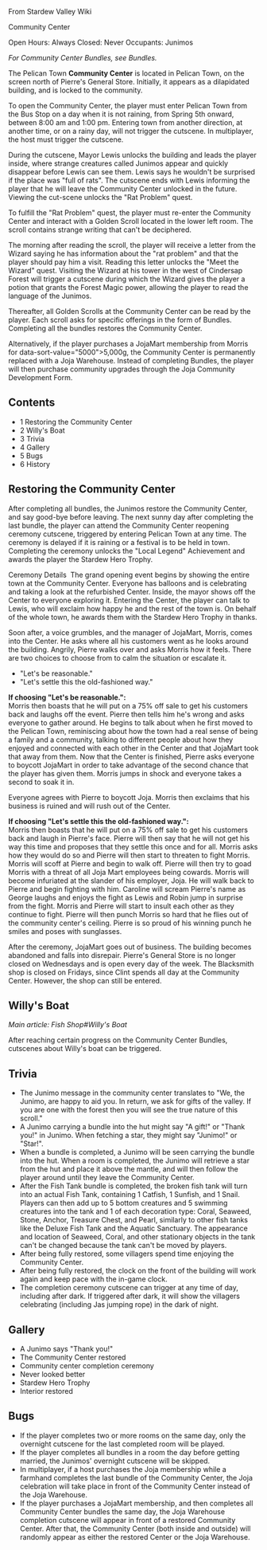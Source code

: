 From Stardew Valley Wiki

Community Center

Open Hours: Always Closed: Never Occupants: Junimos

*For Community Center Bundles, see Bundles.*

The Pelican Town **Community Center** is located in Pelican Town, on the screen north of Pierre's General Store. Initially, it appears as a dilapidated building, and is locked to the community.

To open the Community Center, the player must enter Pelican Town from the Bus Stop on a day when it is not raining, from Spring 5th onward, between 8:00 am and 1:00 pm. Entering town from another direction, at another time, or on a rainy day, will not trigger the cutscene. In multiplayer, the host must trigger the cutscene.

During the cutscene, Mayor Lewis unlocks the building and leads the player inside, where strange creatures called Junimos appear and quickly disappear before Lewis can see them. Lewis says he wouldn't be surprised if the place was "full of rats". The cutscene ends with Lewis informing the player that he will leave the Community Center unlocked in the future. Viewing the cut-scene unlocks the "Rat Problem" quest.

To fulfill the "Rat Problem" quest, the player must re-enter the Community Center and interact with a Golden Scroll located in the lower left room. The scroll contains strange writing that can't be deciphered.

The morning after reading the scroll, the player will receive a letter from the Wizard saying he has information about the "rat problem" and that the player should pay him a visit. Reading this letter unlocks the "Meet the Wizard" quest. Visiting the Wizard at his tower in the west of Cindersap Forest will trigger a cutscene during which the Wizard gives the player a potion that grants the Forest Magic power, allowing the player to read the language of the Junimos.

Thereafter, all Golden Scrolls at the Community Center can be read by the player. Each scroll asks for specific offerings in the form of Bundles. Completing all the bundles restores the Community Center.

Alternatively, if the player purchases a JojaMart membership from Morris for data-sort-value="5000"&gt;5,000g, the Community Center is permanently replaced with a Joja Warehouse. Instead of completing Bundles, the player will then purchase community upgrades through the Joja Community Development Form.

## Contents

- 1 Restoring the Community Center
- 2 Willy's Boat
- 3 Trivia
- 4 Gallery
- 5 Bugs
- 6 History

## Restoring the Community Center

After completing all bundles, the Junimos restore the Community Center, and say good-bye before leaving. The next sunny day after completing the last bundle, the player can attend the Community Center reopening ceremony cutscene, triggered by entering Pelican Town at any time. The ceremony is delayed if it is raining or a festival is to be held in town. Completing the ceremony unlocks the "Local Legend" Achievement and awards the player the Stardew Hero Trophy.

Ceremony Details  The grand opening event begins by showing the entire town at the Community Center. Everyone has balloons and is celebrating and taking a look at the refurbished Center. Inside, the mayor shows off the Center to everyone exploring it. Entering the Center, the player can talk to Lewis, who will exclaim how happy he and the rest of the town is. On behalf of the whole town, he awards them with the Stardew Hero Trophy in thanks.

Soon after, a voice grumbles, and the manager of JojaMart, Morris, comes into the Center. He asks where all his customers went as he looks around the building. Angrily, Pierre walks over and asks Morris how it feels. There are two choices to choose from to calm the situation or escalate it.

- "Let's be reasonable."
- "Let's settle this the old-fashioned way."

**If choosing "Let's be reasonable.":**  
Morris then boasts that he will put on a 75% off sale to get his customers back and laughs off the event. Pierre then tells him he's wrong and asks everyone to gather around. He begins to talk about when he first moved to the Pelican Town, reminiscing about how the town had a real sense of being a family and a community, talking to different people about how they enjoyed and connected with each other in the Center and that JojaMart took that away from them. Now that the Center is finished, Pierre asks everyone to boycott JojaMart in order to take advantage of the second chance that the player has given them. Morris jumps in shock and everyone takes a second to soak it in.

Everyone agrees with Pierre to boycott Joja. Morris then exclaims that his business is ruined and will rush out of the Center.

**If choosing "Let's settle this the old-fashioned way.":**  
Morris then boasts that he will put on a 75% off sale to get his customers back and laugh in Pierre's face. Pierre will then say that he will not get his way this time and proposes that they settle this once and for all. Morris asks how they would do so and Pierre will then start to threaten to fight Morris. Morris will scoff at Pierre and begin to walk off. Pierre will then try to goad Morris with a threat of all Joja Mart employees being cowards. Morris will become infuriated at the slander of his employer, Joja. He will walk back to Pierre and begin fighting with him. Caroline will scream Pierre's name as George laughs and enjoys the fight as Lewis and Robin jump in surprise from the fight. Morris and Pierre will start to insult each other as they continue to fight. Pierre will then punch Morris so hard that he flies out of the community center's ceiling. Pierre is so proud of his winning punch he smiles and poses with sunglasses.

After the ceremony, JojaMart goes out of business. The building becomes abandoned and falls into disrepair. Pierre's General Store is no longer closed on Wednesdays and is open every day of the week. The Blacksmith shop is closed on Fridays, since Clint spends all day at the Community Center. However, the shop can still be entered.

## Willy's Boat

*Main article: Fish Shop#Willy's Boat*

After reaching certain progress on the Community Center Bundles, cutscenes about Willy's boat can be triggered.

## Trivia

- The Junimo message in the community center translates to "We, the Junimo, are happy to aid you. In return, we ask for gifts of the valley. If you are one with the forest then you will see the true nature of this scroll."
- A Junimo carrying a bundle into the hut might say "A gift!" or "Thank you!" in Junimo. When fetching a star, they might say "Junimo!" or "Star!".
- When a bundle is completed, a Junimo will be seen carrying the bundle into the hut. When a room is completed, the Junimo will retrieve a star from the hut and place it above the mantle, and will then follow the player around until they leave the Community Center.
- After the Fish Tank bundle is completed, the broken fish tank will turn into an actual Fish Tank, containing 1 Catfish, 1 Sunfish, and 1 Snail. Players can then add up to 5 bottom creatures and 5 swimming creatures into the tank and 1 of each decoration type: Coral, Seaweed, Stone, Anchor, Treasure Chest, and Pearl, similarly to other fish tanks like the Deluxe Fish Tank and the Aquatic Sanctuary. The appearance and location of Seaweed, Coral, and other stationary objects in the tank can't be changed because the tank can't be moved by players.
- After being fully restored, some villagers spend time enjoying the Community Center.
- After being fully restored, the clock on the front of the building will work again and keep pace with the in-game clock.
- The completion ceremony cutscene can trigger at any time of day, including after dark. If triggered after dark, it will show the villagers celebrating (including Jas jumping rope) in the dark of night.

## Gallery

- A Junimo says "Thank you!"
- The Community Center restored
- Community center completion ceremony
- Never looked better
- Stardew Hero Trophy
- Interior restored

## Bugs

- If the player completes two or more rooms on the same day, only the overnight cutscene for the last completed room will be played.
- If the player completes all bundles in a room the day before getting married, the Junimos' overnight cutscene will be skipped.
- In multiplayer, if a host purchases the Joja membership while a farmhand completes the last bundle of the Community Center, the Joja celebration will take place in front of the Community Center instead of the Joja Warehouse.
- If the player purchases a JojaMart membership, and then completes all Community Center bundles the same day, the Joja Warehouse completion cutscene will appear in front of a restored Community Center. After that, the Community Center (both inside and outside) will randomly appear as either the restored Center or the Joja Warehouse.